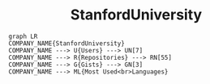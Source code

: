 <h1 align="center">StanfordUniversity</h1>

```mermaid
graph LR
COMPANY_NAME{StanfordUniversity}
COMPANY_NAME ---> U{Users} ---> UN[7]
COMPANY_NAME ---> R{Repositories} ---> RN[55]
COMPANY_NAME ---> G{Gists} ---> GN[3]
COMPANY_NAME ---> ML{Most Used<br>Languages}
```
